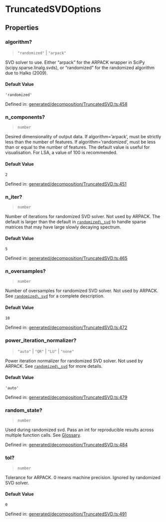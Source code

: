 # TruncatedSVDOptions

## Properties

### algorithm?

> `"randomized"` \| `"arpack"`

SVD solver to use. Either “arpack” for the ARPACK wrapper in SciPy (scipy.sparse.linalg.svds), or “randomized” for the randomized algorithm due to Halko (2009).

#### Default Value

`'randomized'`

Defined in:  [generated/decomposition/TruncatedSVD.ts:458](https://github.com/transitive-bullshit/scikit-learn-ts/blob/92ab806/packages/sklearn/src/generated/decomposition/TruncatedSVD.ts#L458)

### n\_components?

> `number`

Desired dimensionality of output data. If algorithm=’arpack’, must be strictly less than the number of features. If algorithm=’randomized’, must be less than or equal to the number of features. The default value is useful for visualisation. For LSA, a value of 100 is recommended.

#### Default Value

`2`

Defined in:  [generated/decomposition/TruncatedSVD.ts:451](https://github.com/transitive-bullshit/scikit-learn-ts/blob/92ab806/packages/sklearn/src/generated/decomposition/TruncatedSVD.ts#L451)

### n\_iter?

> `number`

Number of iterations for randomized SVD solver. Not used by ARPACK. The default is larger than the default in [`randomized\_svd`](sklearn.utils.extmath.randomized_svd.html#sklearn.utils.extmath.randomized_svd "sklearn.utils.extmath.randomized_svd") to handle sparse matrices that may have large slowly decaying spectrum.

#### Default Value

`5`

Defined in:  [generated/decomposition/TruncatedSVD.ts:465](https://github.com/transitive-bullshit/scikit-learn-ts/blob/92ab806/packages/sklearn/src/generated/decomposition/TruncatedSVD.ts#L465)

### n\_oversamples?

> `number`

Number of oversamples for randomized SVD solver. Not used by ARPACK. See [`randomized\_svd`](sklearn.utils.extmath.randomized_svd.html#sklearn.utils.extmath.randomized_svd "sklearn.utils.extmath.randomized_svd") for a complete description.

#### Default Value

`10`

Defined in:  [generated/decomposition/TruncatedSVD.ts:472](https://github.com/transitive-bullshit/scikit-learn-ts/blob/92ab806/packages/sklearn/src/generated/decomposition/TruncatedSVD.ts#L472)

### power\_iteration\_normalizer?

> `"auto"` \| `"QR"` \| `"LU"` \| `"none"`

Power iteration normalizer for randomized SVD solver. Not used by ARPACK. See [`randomized\_svd`](sklearn.utils.extmath.randomized_svd.html#sklearn.utils.extmath.randomized_svd "sklearn.utils.extmath.randomized_svd") for more details.

#### Default Value

`'auto'`

Defined in:  [generated/decomposition/TruncatedSVD.ts:479](https://github.com/transitive-bullshit/scikit-learn-ts/blob/92ab806/packages/sklearn/src/generated/decomposition/TruncatedSVD.ts#L479)

### random\_state?

> `number`

Used during randomized svd. Pass an int for reproducible results across multiple function calls. See [Glossary](../../glossary.html#term-random_state).

Defined in:  [generated/decomposition/TruncatedSVD.ts:484](https://github.com/transitive-bullshit/scikit-learn-ts/blob/92ab806/packages/sklearn/src/generated/decomposition/TruncatedSVD.ts#L484)

### tol?

> `number`

Tolerance for ARPACK. 0 means machine precision. Ignored by randomized SVD solver.

#### Default Value

`0`

Defined in:  [generated/decomposition/TruncatedSVD.ts:491](https://github.com/transitive-bullshit/scikit-learn-ts/blob/92ab806/packages/sklearn/src/generated/decomposition/TruncatedSVD.ts#L491)
